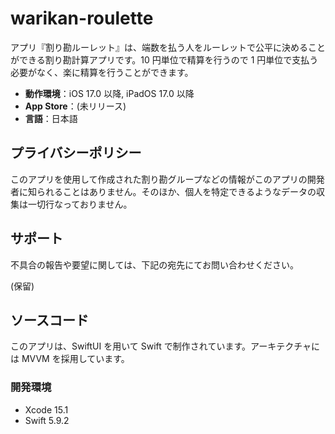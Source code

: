# warikan-roulette

アプリ『割り勘ルーレット』は、端数を払う人をルーレットで公平に決めることができる割り勘計算アプリです。10 円単位で精算を行うので 1 円単位で支払う必要がなく、楽に精算を行うことができます。

- __動作環境__：iOS 17.0 以降, iPadOS 17.0 以降
- __App Store__：(未リリース) <!-- TODO: App Storeのリンクを貼り付ける -->
- __言語__：日本語

<!-- TODO: アプリのスクリーンショットを貼り付ける -->

## プライバシーポリシー

このアプリを使用して作成された割り勘グループなどの情報がこのアプリの開発者に知られることはありません。そのほか、個人を特定できるようなデータの収集は一切行なっておりません。

## サポート

不具合の報告や要望に関しては、下記の宛先にてお問い合わせください。

(保留)
<!-- TODO: リリース時にリリースを行う人のアドレスを貼り付ける -->

## ソースコード

このアプリは、SwiftUI を用いて Swift で制作されています。アーキテクチャには MVVM を採用しています。

### 開発環境

- Xcode 15.1    <!-- TODO: リリース時に全員が使っているバージョンに書き換える -->
- Swift 5.9.2   <!-- TODO: リリース時に全員が使っているバージョンに書き換える  -->
